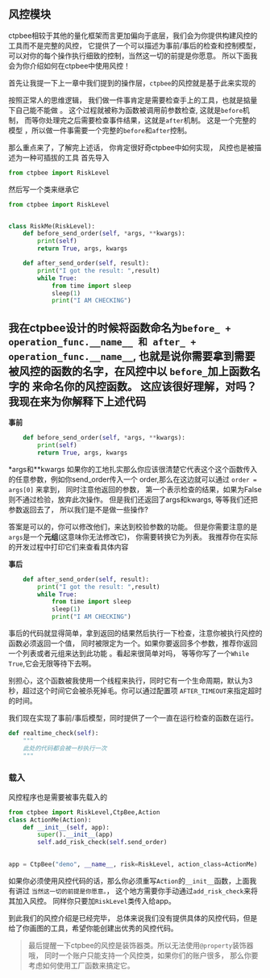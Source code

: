 ## 风控模块

ctpbee相较于其他的量化框架而言更加偏向于底层，我们会为你提供构建风控的工具而不是完整的风控，
它提供了一个可以描述为事前/事后的检查和控制模型，可以对你的每个操作执行细致的控制，当然这一切的前提是你愿意。
所以下面我会为你介绍如何在ctpbee中使用风控！ 

首先让我提一下上一章中我们提到的操作层，`ctpbee`的风控就是基于此来实现的 

按照正常人的思维逻辑， 我们做一件事肯定是需要检查手上的工具，也就是掂量下自己能不能做 。
这个过程就被称为函数被调用前参数检查, 这就是`before`机制，
而等你处理完之后需要检查事件结果，这就是`after`机制。
这是一个完整的模型 ，所以做一件事需要一个完整的`before`和`after`控制。

那么重点来了，了解完上述话， 你肯定很好奇ctpbee中如何实现， 风控也是被描述为一种可插拔的工具
首先导入
```python
from ctpbee import RiskLevel
```
然后写一个类来继承它
```python
from ctpbee import RiskLevel


class RiskMe(RiskLevel):
    def before_send_order(self, *args, **kwargs):
        print(self)
        return True, args, kwargs

    def after_send_order(self, result):
        print("I got the result: ",result)
        while True:
            from time import sleep
            sleep(1)
            print("I AM CHECKING")
```
我在ctpbee设计的时候将函数命名为`before_ + operation_func.__name__ 和 after_ + operation_func.__name__`,
也就是说你需要拿到需要被风控的函数的名字，在风控中以 `before_`加上函数名字的 来命名你的风控函数。 这应该很好理解，对吗？
我现在来为你解释下上述代码
--- 
**事前**

```python
    def before_send_order(self, *args, **kwargs):
        print(self)
        return True, args, kwargs

```
*args和**kwargs 如果你的工地扎实那么你应该很清楚它代表这个这个函数传入的任意参数，例如你send_order传入一个 order,那么在这边就可以通过
`order = args[0]` 来拿到， 同时注意他返回的参数， 第一个表示检查的结果，如果为False则不通过检验，放弃此次操作。 但是我们还返回了args和kwargs, 
等等我们还把参数返回去了， 所以我们是不是做一些操作?

答案是可以的，你可以修改他们，来达到校验参数的功能。 但是你需要注意的是 `args`是一个**元组**(这意味你无法修改它)， 你需要转换它为列表。  我推荐你在实际的开发过程中打印它们来查看具体内容 

**事后**

```python
    def after_send_order(self, result):
        print("I got the result: ",result)
        while True:
            from time import sleep
            sleep(1)
            print("I AM CHECKING")
```

事后的代码就显得简单，拿到返回的结果然后执行一下检查，注意你被执行风控的函数必须返回一个值， 
同时被限定为一个。如果你要返回多个参数，推荐你返回一个列表或者元组来达到此功能 。看起来很简单对吗， 
等等你写了一个`While True`,它会无限等待下去啊。

别担心，这个函数被我使用一个线程来执行，同时它有一个生命周期，默认为3秒，超过这个时间它会被杀死掉毛。你可以通过配置项 `AFTER_TIMEOUT`来指定超时的时间。

我们现在实现了事前/事后模型，同时提供了一个一直在运行检查的函数在运行。

```python
def realtime_check(self):
    """
    此处的代码都会被一秒执行一次
    """
```

### 载入
 风控程序也是需要被事先载入的
```python
from ctpbee import RiskLevel,CtpBee,Action
class ActionMe(Action):
    def __init__(self, app):
        super().__init__(app)
        self.add_risk_check(self.send_order)
        

app = CtpBee("demo", __name__, risk=RiskLevel, action_class=ActionMe)
```
如果你必须使用风控代码的话，那么你必须重写`Action`的`__init__`函数，上面我有讲过 `当然这一切的前提是你愿意。`，
这个地方需要你手动通过`add_risk_check`来将其加入风控。 同样你只要加`RiskLevel`类传入给app。

到此我们的风控介绍是已经完毕， 总体来说我们没有提供具体的风控代码，但是给了你画图的工具，希望你能创建出优秀的风控代码。

> 最后提醒一下ctpbee的风控是装饰器类。所以无法使用`@property`装饰器哦，
>同时一个账户只能支持一个风控类，如果你们的账户很多， 那么你要考虑如何使用工厂函数来搞定它。
